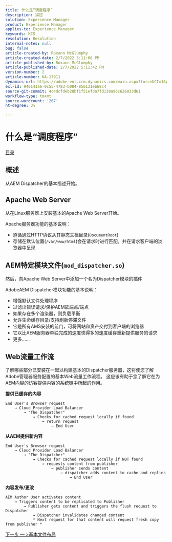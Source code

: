 ```yaml
---
title: 什么是“调度程序”
description: 描述
solution: Experience Manager
product: Experience Manager
applies-to: Experience Manager
keywords: KCS
resolution: Resolution
internal-notes: null
bug: false
article-created-by: Roxann McGlumphy
article-created-date: 2/7/2022 5:11:06 PM
article-published-by: Roxann McGlumphy
article-published-date: 2/7/2022 5:11:42 PM
version-number: 2
article-number: KA-17911
dynamics-url: https://adobe-ent.crm.dynamics.com/main.aspx?forceUCI=1&pagetype=entityrecord&etn=knowledgearticle&id=35d146ef-3888-ec11-93b0-0022480837ff
exl-id: 940141a6-0c55-4783-b084-856131eb68c4
source-git-commit: 4c4dcfdeb28bf1f51efda7fd138a96c626033d61
workflow-type: tm+mt
source-wordcount: '267'
ht-degree: 3%

---
```



# 什么是“调度程序”

[目录](https://experienceleague.adobe.com/docs/experience-cloud-kcs/kbarticles/KA-17490.html)

## 概述

从AEM Dispatcher的基本描述开始。

## Apache Web Server

从在Linux服务器上安装基本的Apache Web Server开始。

Apache服务器功能的基本说明：

- 遵循通过HTTP协议从其静态文档目录(`DocumentRoot`)
- 存储在默认位置(`/var/www/html`)会在请求时进行匹配，并在请求客户端的浏览器中呈现




## AEM特定模块文件(`mod_dispatcher.so`)

然后，向Apache Web Server中添加一个名为Dispatcher模块的插件

AdobeAEM Dispatcher模块功能的基本说明：

- 增强默认文件处理程序
- 过滤出错误请求/保护AEM软端点/端点
- 如果存在多个渲染器，则负载平衡
- 允许生命缓存目录/支持刷新停滞文件
- 它是所有AMS安装的前门，可将网站和资产交付到客户端的浏览器
- 它以比AEM服务器单独完成的速度快得多的速度缓存重新提供服务的请求
- 更多……

## Web流量工作流

了解哪些部分已安装在一起以构建基本的Dispatcher服务器，这将使您了解Adobe管理器服务配置的基本Web流量工作流程。
这应该有助于您了解它在为AEM内容的访客提供内容的系统链中所起的作用。

<b>提供已缓存的内容</b>

```
End User's Browser request 
    → Cloud Provider Load Balancer 
        → "The Dispatcher" 
            → Checks for cached request locally if found 
                → return request 
                    → End User
```

<b>从AEM提供新内容</b>

```
End User's Browser request 
    → Cloud Provider Load Balancer 
        → "The Dispatcher" 
            → Checks for cached request locally if NOT found 
                → requests content from publisher 
                    → publisher sends content 
                        → dispatcher adds content to cache and replies 
                            → End User
```

<b>内容发布/更改</b>

```
AEM Author User activates content 
    → Triggers content to be replicated to Publisher 
        → Publisher gets content and triggers the flush request to Dispatcher 
            → Dispatcher invalidates changed content 
            * Next request for that content will request fresh copy from publisher *
```

[下一步 — >基本文件布局](https://experienceleague.adobe.com/docs/experience-cloud-kcs/kbarticles/KA-17502.html)